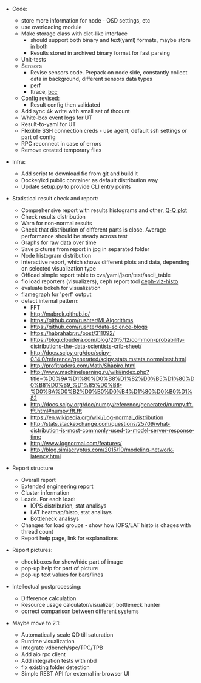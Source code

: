 * Code:
    * store more information for node - OSD settings, etc
    * use overloading module
    * Make storage class with dict-like interface
        - should support both binary and text(yaml) formats, maybe store in both
        - Results stored in archived binary format for fast parsing
    * Unit-tests
    * Sensors
        - Revise sensors code. Prepack on node side, constantly collect data in background, different sensors data types
        - perf
        - ftrace, [bcc](https://github.com/iovisor/bcc)
    * Config revised:
        * Result config then validated
    * Add sync 4k write with small set of thcount
    * White-box event logs for UT
    * Result-to-yaml for UT
    * Flexible SSH connection creds - use agent, default ssh settings or part of config
    * RPC reconnect in case of errors
    * Remove created temporary files

* Infra:
    * Add script to download fio from git and build it
    * Docker/lxd public container as default distribution way
    * Update setup.py to provide CLI entry points

* Statistical result check and report:
    * Comprehensive report with results histograms and other, [Q-Q plot](https://en.wikipedia.org/wiki/Q%E2%80%93Q_plot)
    * Check results distribution
    * Warn for non-normal results
    * Check that distribution of different parts is close. Average
      performance should be steady across test
    * Graphs for raw data over time
    * Save pictures from report in jpg in separated folder
    * Node histogram distribution
    * Interactive report, which shows different plots and data,
      depending on selected visualization type
    * Offload simple report table to cvs/yaml/json/test/ascii_table
    * fio load reporters (visualizers), ceph report tool
        [ceph-viz-histo](https://github.com/cronburg/ceph-viz/tree/master/histogram)
    * evaluate bokeh for visualization
    * [flamegraph](https://www.youtube.com/watch?v=nZfNehCzGdw) for 'perf' output
    * detect internal pattern:
        - FFT
        - http://mabrek.github.io/
        - https://github.com/rushter/MLAlgorithms
        - https://github.com/rushter/data-science-blogs
        - https://habrahabr.ru/post/311092/
        - https://blog.cloudera.com/blog/2015/12/common-probability-distributions-the-data-scientists-crib-sheet/
        - http://docs.scipy.org/doc/scipy-0.14.0/reference/generated/scipy.stats.mstats.normaltest.html
        - http://profitraders.com/Math/Shapiro.html
        - http://www.machinelearning.ru/wiki/index.php?title=%D0%9A%D1%80%D0%B8%D1%82%D0%B5%D1%80%D0%B8%D0%B9_%D1%85%D0%B8-%D0%BA%D0%B2%D0%B0%D0%B4%D1%80%D0%B0%D1%82
        - http://docs.scipy.org/doc/numpy/reference/generated/numpy.fft.fft.html#numpy.fft.fft
        - https://en.wikipedia.org/wiki/Log-normal_distribution
        - http://stats.stackexchange.com/questions/25709/what-distribution-is-most-commonly-used-to-model-server-response-time
        - http://www.lognormal.com/features/
        - http://blog.simiacryptus.com/2015/10/modeling-network-latency.html

* Report structure
    * Overall report
    * Extended engineering report
    * Cluster information
    * Loads. For each load:
        - IOPS distribution, stat analisys
        - LAT heatmap/histo, stat analisys
        - Bottleneck analisys
    * Changes for load groups - show how IOPS/LAT histo is chages with thread count
    * Report help page, link for explanations

* Report pictures:
    * checkboxes for show/hide part of image
    * pop-up help for part of picture
    * pop-up text values for bars/lines

* Intellectual postprocessing:
    * Difference calculation
    * Resource usage calculator/visualizer, bottleneck hunter
    * correct comparison between different systems

* Maybe move to 2.1:
    * Automatically scale QD till saturation
    * Runtime visualization
    * Integrate vdbench/spc/TPC/TPB
    * Add aio rpc client
    * Add integration tests with nbd
    * fix existing folder detection
    * Simple REST API for external in-browser UI